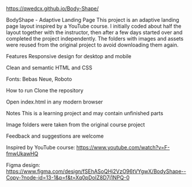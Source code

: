 https://qwedcx.github.io/Body-Shape/

BodyShape - Adaptive Landing Page
This project is an adaptive landing page layout inspired by a YouTube course.
I initially coded about half the layout together with the instructor, then after a few days started over and completed the project independently.
The folders with images and assets were reused from the original project to avoid downloading them again.

Features
Responsive design for desktop and mobile

Clean and semantic HTML and CSS

Fonts: Bebas Neue, Roboto

How to run
Clone the repository

Open index.html in any modern browser

Notes
This is a learning project and may contain unfinished parts

Image folders were taken from the original course project

Feedback and suggestions are welcome

Inspired by
YouTube course: https://www.youtube.com/watch?v=F-fmwUkawHQ

Figma design: https://www.figma.com/design/fSEhASoQHj2VzO96tVYgwX/BodyShape--Copy-?node-id=13-1&p=f&t=Xq0pDoIZ8D7j1NPQ-0
